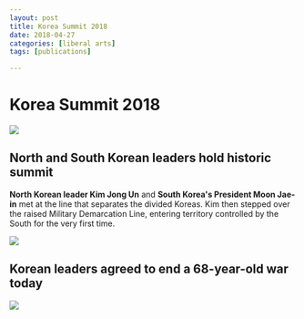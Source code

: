 ```yaml
---
layout: post
title: Korea Summit 2018
date: 2018-04-27
categories: [liberal arts]
tags: [publications]

---
```



# Korea Summit 2018

[![](http://sungsoo.github.com/images/peace-korea.png)](http://sungsoo.github.com/images/peace-korea.png)

## North and South Korean leaders hold historic summit

**North Korean leader Kim Jong Un** and **South Korea's President Moon Jae-in** met at the line that separates the divided Koreas. Kim then stepped over the raised Military Demarcation Line, entering territory controlled by the South for the very first time. 


[![](http://sungsoo.github.com/images/korea-summit.jpg)](http://sungsoo.github.com/images/korea-summit.jpg)


## Korean leaders agreed to end a 68-year-old war today

[![](http://sungsoo.github.com/images/kim-n-moon.jpg)](http://sungsoo.github.com/images/kim-n-moon.jpg)